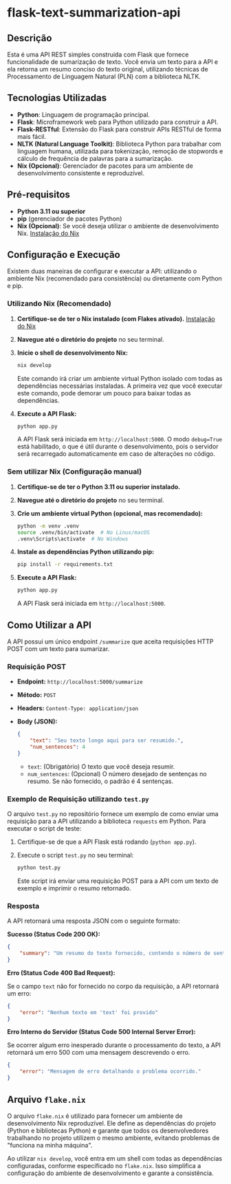 # flask-text-summarization-api

## Descrição

Esta é uma API REST simples construída com Flask que fornece funcionalidade de sumarização de texto. Você envia um texto para a API e ela retorna um resumo conciso do texto original, utilizando técnicas de Processamento de Linguagem Natural (PLN) com a biblioteca NLTK.

## Tecnologias Utilizadas

*   **Python**: Linguagem de programação principal.
*   **Flask**: Microframework web para Python utilizado para construir a API.
*   **Flask-RESTful**: Extensão do Flask para construir APIs RESTful de forma mais fácil.
*   **NLTK (Natural Language Toolkit)**: Biblioteca Python para trabalhar com linguagem humana, utilizada para tokenização, remoção de stopwords e cálculo de frequência de palavras para a sumarização.
*   **Nix (Opcional)**: Gerenciador de pacotes para um ambiente de desenvolvimento consistente e reproduzível.

## Pré-requisitos

*   **Python 3.11 ou superior**
*   **pip** (gerenciador de pacotes Python)
*   **Nix (Opcional)**: Se você deseja utilizar o ambiente de desenvolvimento Nix. [Instalação do Nix](https://nixos.org/download.html)

## Configuração e Execução

Existem duas maneiras de configurar e executar a API: utilizando o ambiente Nix (recomendado para consistência) ou diretamente com Python e pip.

### Utilizando Nix (Recomendado)

1.  **Certifique-se de ter o Nix instalado (com Flakes ativado).** [Instalação do Nix](https://nixos.org/download.html)
2.  **Navegue até o diretório do projeto** no seu terminal.
3.  **Inicie o shell de desenvolvimento Nix:**

    ```bash
    nix develop
    ```

    Este comando irá criar um ambiente virtual Python isolado com todas as dependências necessárias instaladas. A primeira vez que você executar este comando, pode demorar um pouco para baixar todas as dependências.
4.  **Execute a API Flask:**

    ```bash
    python app.py
    ```

    A API Flask será iniciada em `http://localhost:5000`. O modo `debug=True` está habilitado, o que é útil durante o desenvolvimento, pois o servidor será recarregado automaticamente em caso de alterações no código.

### Sem utilizar Nix (Configuração manual)

1.  **Certifique-se de ter o Python 3.11 ou superior instalado.**
2.  **Navegue até o diretório do projeto** no seu terminal.
3.  **Crie um ambiente virtual Python (opcional, mas recomendado):**

    ```bash
    python -m venv .venv
    source .venv/bin/activate  # No Linux/macOS
    .venv\Scripts\activate  # No Windows
    ```
4.  **Instale as dependências Python utilizando pip:**

    ```bash
    pip install -r requirements.txt
    ```
5.  **Execute a API Flask:**

    ```bash
    python app.py
    ```

    A API Flask será iniciada em `http://localhost:5000`.

## Como Utilizar a API

A API possui um único endpoint `/summarize` que aceita requisições HTTP POST com um texto para sumarizar.

### Requisição POST

*   **Endpoint:** `http://localhost:5000/summarize`
*   **Método:** `POST`
*   **Headers:** `Content-Type: application/json`
*   **Body (JSON):**

    ```json
    {
        "text": "Seu texto longo aqui para ser resumido.",
        "num_sentences": 4
    }
    ```

    *   `text`: (Obrigatório) O texto que você deseja resumir.
    *   `num_sentences`: (Opcional) O número desejado de sentenças no resumo. Se não fornecido, o padrão é 4 sentenças.

### Exemplo de Requisição utilizando `test.py`

O arquivo `test.py` no repositório fornece um exemplo de como enviar uma requisição para a API utilizando a biblioteca `requests` em Python. Para executar o script de teste:

1.  Certifique-se de que a API Flask está rodando (`python app.py`).
2.  Execute o script `test.py` no seu terminal:

    ```bash
    python test.py
    ```

    Este script irá enviar uma requisição POST para a API com um texto de exemplo e imprimir o resumo retornado.

### Resposta

A API retornará uma resposta JSON com o seguinte formato:

**Sucesso (Status Code 200 OK):**

```json
{
    "summary": "Um resumo do texto fornecido, contendo o número de sentenças solicitado."
}
```

**Erro (Status Code 400 Bad Request):**

Se o campo `text` não for fornecido no corpo da requisição, a API retornará um erro:

```json
{
    "error": "Nenhum texto em 'text' foi provido"
}
```

**Erro Interno do Servidor (Status Code 500 Internal Server Error):**

Se ocorrer algum erro inesperado durante o processamento do texto, a API retornará um erro 500 com uma mensagem descrevendo o erro.

```json
{
    "error": "Mensagem de erro detalhando o problema ocorrido."
}
```

## Arquivo `flake.nix`

O arquivo `flake.nix` é utilizado para fornecer um ambiente de desenvolvimento Nix reproduzível. Ele define as dependências do projeto (Python e bibliotecas Python) e garante que todos os desenvolvedores trabalhando no projeto utilizem o mesmo ambiente, evitando problemas de "funciona na minha máquina".

Ao utilizar `nix develop`, você entra em um shell com todas as dependências configuradas, conforme especificado no `flake.nix`. Isso simplifica a configuração do ambiente de desenvolvimento e garante a consistência.


